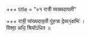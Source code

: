 +++
title = "०१ रात्री व्यख्यदायती"

+++
रात्री॒ व्य॑ख्यदाय॒ती पु॑रु॒त्रा दे॒व्य१॒॑क्षभिः॑ ।  
विश्वा॒ अधि॒ श्रियो॑ऽधित ॥